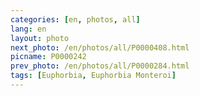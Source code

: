```yaml
---
categories: [en, photos, all]
lang: en
layout: photo
next_photo: /en/photos/all/P0000408.html
picname: P0000242
prev_photo: /en/photos/all/P0000284.html
tags: [Euphorbia, Euphorbia Monteroi]
---
```

